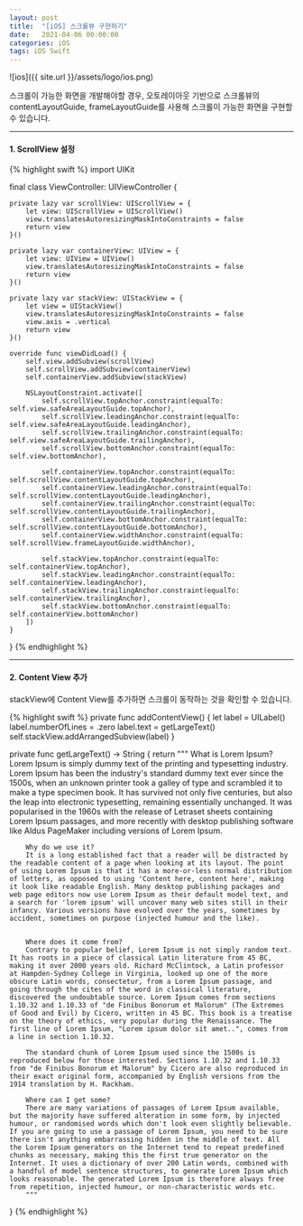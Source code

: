```yaml
---
layout: post
title:  "[iOS] 스크롤뷰 구현하기"
date:   2021-04-06 00:00:00
categories: iOS
tags: iOS Swift
---
```


![ios]({{ site.url }}/assets/logo/ios.png)

스크롤이 가능한 화면을 개발해야할 경우,
오토레이아웃 기반으로 스크롤뷰의 contentLayoutGuide, frameLayoutGuide를 사용해 
스크롤이 가능한 화면을 구현할 수 있습니다.

***

#### 1. ScrollView 설정

{% highlight swift %}
import UIKit

final class ViewController: UIViewController {
    
    private lazy var scrollView: UIScrollView = {
        let view: UIScrollView = UIScrollView()
        view.translatesAutoresizingMaskIntoConstraints = false
        return view
    }()
    
    private lazy var containerView: UIView = {
        let view: UIView = UIView()
        view.translatesAutoresizingMaskIntoConstraints = false
        return view
    }()
    
    private lazy var stackView: UIStackView = {
        let view = UIStackView()
        view.translatesAutoresizingMaskIntoConstraints = false
        view.axis = .vertical
        return view
    }()
    
    override func viewDidLoad() {
        self.view.addSubview(scrollView)
        self.scrollView.addSubview(containerView)
        self.containerView.addSubview(stackView)
        
        NSLayoutConstraint.activate([
            self.scrollView.topAnchor.constraint(equalTo: self.view.safeAreaLayoutGuide.topAnchor),
            self.scrollView.leadingAnchor.constraint(equalTo: self.view.safeAreaLayoutGuide.leadingAnchor),
            self.scrollView.trailingAnchor.constraint(equalTo: self.view.safeAreaLayoutGuide.trailingAnchor),
            self.scrollView.bottomAnchor.constraint(equalTo: self.view.bottomAnchor),
            
            self.containerView.topAnchor.constraint(equalTo: self.scrollView.contentLayoutGuide.topAnchor),
            self.containerView.leadingAnchor.constraint(equalTo: self.scrollView.contentLayoutGuide.leadingAnchor),
            self.containerView.trailingAnchor.constraint(equalTo: self.scrollView.contentLayoutGuide.trailingAnchor),
            self.containerView.bottomAnchor.constraint(equalTo: self.scrollView.contentLayoutGuide.bottomAnchor),
            self.containerView.widthAnchor.constraint(equalTo: self.scrollView.frameLayoutGuide.widthAnchor),
            
            self.stackView.topAnchor.constraint(equalTo: self.containerView.topAnchor),
            self.stackView.leadingAnchor.constraint(equalTo: self.containerView.leadingAnchor),
            self.stackView.trailingAnchor.constraint(equalTo: self.containerView.trailingAnchor),
            self.stackView.bottomAnchor.constraint(equalTo: self.containerView.bottomAnchor)
        ])
    }
}
{% endhighlight %}

***

#### 2. Content View 추가

stackView에 Content View를 추가하면 스크롤이 동작하는 것을 확인할 수 있습니다.

{% highlight swift %}
private func addContentView() {
    let label = UILabel()
    label.numberOfLines = .zero
    label.text = getLargeText()
    self.stackView.addArrangedSubview(label)
}

private func getLargeText() -> String {
    return """
        What is Lorem Ipsum?
        Lorem Ipsum is simply dummy text of the printing and typesetting industry. Lorem Ipsum has been the industry's standard dummy text ever since the 1500s, when an unknown printer took a galley of type and scrambled it to make a type specimen book. It has survived not only five centuries, but also the leap into electronic typesetting, remaining essentially unchanged. It was popularised in the 1960s with the release of Letraset sheets containing Lorem Ipsum passages, and more recently with desktop publishing software like Aldus PageMaker including versions of Lorem Ipsum.

        Why do we use it?
        It is a long established fact that a reader will be distracted by the readable content of a page when looking at its layout. The point of using Lorem Ipsum is that it has a more-or-less normal distribution of letters, as opposed to using 'Content here, content here', making it look like readable English. Many desktop publishing packages and web page editors now use Lorem Ipsum as their default model text, and a search for 'lorem ipsum' will uncover many web sites still in their infancy. Various versions have evolved over the years, sometimes by accident, sometimes on purpose (injected humour and the like).


        Where does it come from?
        Contrary to popular belief, Lorem Ipsum is not simply random text. It has roots in a piece of classical Latin literature from 45 BC, making it over 2000 years old. Richard McClintock, a Latin professor at Hampden-Sydney College in Virginia, looked up one of the more obscure Latin words, consectetur, from a Lorem Ipsum passage, and going through the cites of the word in classical literature, discovered the undoubtable source. Lorem Ipsum comes from sections 1.10.32 and 1.10.33 of "de Finibus Bonorum et Malorum" (The Extremes of Good and Evil) by Cicero, written in 45 BC. This book is a treatise on the theory of ethics, very popular during the Renaissance. The first line of Lorem Ipsum, "Lorem ipsum dolor sit amet..", comes from a line in section 1.10.32.

        The standard chunk of Lorem Ipsum used since the 1500s is reproduced below for those interested. Sections 1.10.32 and 1.10.33 from "de Finibus Bonorum et Malorum" by Cicero are also reproduced in their exact original form, accompanied by English versions from the 1914 translation by H. Rackham.

        Where can I get some?
        There are many variations of passages of Lorem Ipsum available, but the majority have suffered alteration in some form, by injected humour, or randomised words which don't look even slightly believable. If you are going to use a passage of Lorem Ipsum, you need to be sure there isn't anything embarrassing hidden in the middle of text. All the Lorem Ipsum generators on the Internet tend to repeat predefined chunks as necessary, making this the first true generator on the Internet. It uses a dictionary of over 200 Latin words, combined with a handful of model sentence structures, to generate Lorem Ipsum which looks reasonable. The generated Lorem Ipsum is therefore always free from repetition, injected humour, or non-characteristic words etc.
        """
}
{% endhighlight %}
